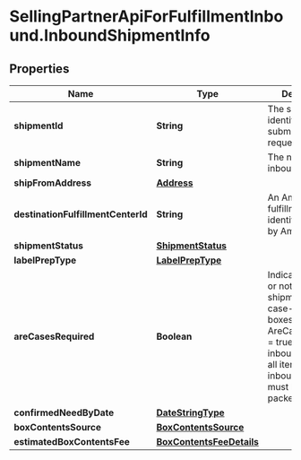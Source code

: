 # SellingPartnerApiForFulfillmentInbound.InboundShipmentInfo

## Properties
Name | Type | Description | Notes
------------ | ------------- | ------------- | -------------
**shipmentId** | **String** | The shipment identifier submitted in the request. | [optional] 
**shipmentName** | **String** | The name for the inbound shipment. | [optional] 
**shipFromAddress** | [**Address**](Address.md) |  | 
**destinationFulfillmentCenterId** | **String** | An Amazon fulfillment center identifier created by Amazon. | [optional] 
**shipmentStatus** | [**ShipmentStatus**](ShipmentStatus.md) |  | [optional] 
**labelPrepType** | [**LabelPrepType**](LabelPrepType.md) |  | [optional] 
**areCasesRequired** | **Boolean** | Indicates whether or not an inbound shipment contains case-packed boxes. When AreCasesRequired &#x3D; true for an inbound shipment, all items in the inbound shipment must be case packed. | 
**confirmedNeedByDate** | [**DateStringType**](DateStringType.md) |  | [optional] 
**boxContentsSource** | [**BoxContentsSource**](BoxContentsSource.md) |  | [optional] 
**estimatedBoxContentsFee** | [**BoxContentsFeeDetails**](BoxContentsFeeDetails.md) |  | [optional] 
